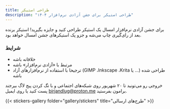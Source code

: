 ```yaml
---
title: طراحی استیکر
description: "طراحی استیکر برای جشن آزادی نرم‌افزار ۱۴۰۴"
---
```


برای جشن آزادی نرم‌افزار  امسال یک استیکر طراحی کنید و جایزه بگیرید!
استیکر برنده بعد از رای‌گیری چاپ می‌شه و جزو پک استیکرهای جشن امسال خواهد بود.

### شرایط
-  خلاقانه باشه
- مرتبط با «آزادی نرم‌افزار» باشه
- ترجیحا با استفاده از نرم‌افزارهای آزاد (GIMP ،Inkscape ،Krita یا ...) طراحی شده باشه

خروجی رو می‌تونید تا ۲۰ شهریور روی شبکه‌های اجتماعی و با تگ کردن پیج لاگ بیرجند پست کنید یا روی ایمیل birjandlug@proton.me برامون بفرستید.

{{< stickers-gallery folder="gallery/stickers" title="طرح‌های ارسالی" >}}
